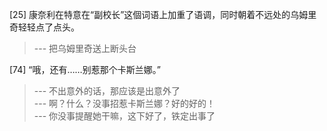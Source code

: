 
[25] 康奈利在特意在“副校长”这個词语上加重了语调，同时朝着不远处的乌姆里奇轻轻点了点头。
>--- 把乌姆里奇送上断头台<br>

[74] “哦，还有……别惹那个卡斯兰娜。”
>--- 不出意外的话，那应该是出意外了<br>
>--- 啊？什么？没事招惹卡斯兰娜？好的好的！<br>
>--- 你没事提醒她干嘛，这下好了，铁定出事了<br>

